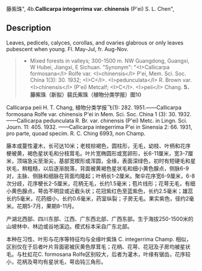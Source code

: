藤紫珠",
4b.**Callicarpa integerrima var. chinensis** (P'ei) S. L. Chen",

## Description
Leaves, pedicels, calyces, corollas, and ovaries glabrous or only leaves pubescent when young. Fl. May-Jul, fr. Aug-Nov.

> * Mixed forests in valleys; 300-1500 m. NW Guangdong, Guangxi, W Hubei, Jiangxi, E Sichuan.
  "Synonym": "&lt;I&gt;Callicarpa formosana&lt;/I&gt; Rolfe var. &lt;I&gt;chinensis&lt;/I&gt; P'ei, Mem. Sci. Soc. China 1(3): 30. 1932; &lt;I&gt;C&lt;/I&gt;. &lt;I&gt;pedunculata&lt;/I&gt; R. Brown var. &lt;I&gt;chinensis&lt;/I&gt; (P'ei) Metcalf; &lt;I&gt;C&lt;/I&gt;. &lt;I&gt;peii&lt;/I&gt; Chang.
**5．藤紫珠（新拟）裴氏紫珠（植物分类学报）图10**

Callicarpa peii H. T. Chang, 植物分类学报飞(1): 282. 1951.——Callicarpa formosana Rolfe var. chinensis P'ei in Mem. Sci. Soc. China 1 (3): 30. 1932.——Callicarpa pedunculata R. Br. var. chinensis (P'ei) Metc. in Lingn. Sci. Journ. 11: 405. 1932. ——Callicarpa integerrima P'ei in Sinensia 2: 66. 1931, pro parte, quoad specim. R. C. Ching 6993, non Champ.

藤本或蔓性灌木，长可达10米；老枝棕褐色，圆柱形，无毛，幼枝、叶柄和花序梗被黄，褐色星状毛和分枝茸毛。叶片宽椭圆形或宽卵形，长6-11厘米，宽3-7厘米，顶端急尖至渐尖，基部宽楔形或浑圆，全缘，表面深绿色，初时有短硬毛和星状毛，稍粗糙，以后逐渐脱落，背面被黄褐色星状毛和细小黄色腺点，侧脉6-9对，主脉、侧脉和细脉在背面均隆起；叶柄长1-2厘米。聚伞花序宽6-9厘米，6-8次分歧，花序梗长2-5厘米，花柄无毛，长约1.5毫米；苞片线形；花萼无毛，有细小黄色腺点，萼齿不明显或近截头状；花冠紫红色至蓝紫色，长约2.5毫米；雄蕊长约5毫米，花药细小，长约0.6毫米，药室纵裂；子房无毛。果实紫色，径约2毫米。花期5-7月，果期8-11月。

产湖北西部、四川东部、江西、广东西北部、广西东部。生于海拔250-1500米的山坡林中、林边或谷地溪边。模式标本采自广东北部。

本种在习性、叶形与花序等特征均与全缘叶紫珠 C. integerrima Champ. 相似，区别仅在于后者叶片背面密被灰黄色厚茸毛；花柄、花萼、花冠及子房均被星状毛。与杜虹花C. formosana Rolfe区别较大，后者为灌木，叶缘有锯齿，花序较小，花柄及萼均有星状毛，萼齿钝三角形。
